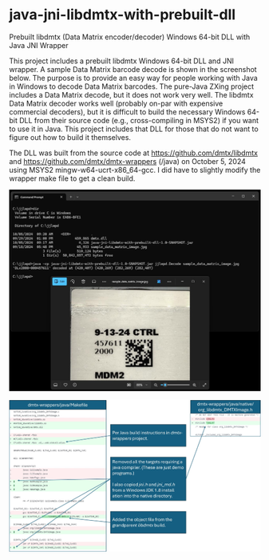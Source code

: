 # java-jni-libdmtx-with-prebuilt-dll
Prebuilt libdmtx (Data Matrix encoder/decoder) Windows 64-bit DLL with Java JNI Wrapper

This project includes a prebuilt libdmtx Windows 64-bit DLL and JNI wrapper. A sample Data Matrix barcode decode is shown in the screenshot below. The purpose is to provide an easy way for people working with Java in Windows to decode Data Matrix barcodes. The pure-Java ZXing project includes a Data Matrix decode, but it does not work very well. The libdmtx Data Matrix decoder works well (probably on-par with expensive commercial decoders), but it is difficult to build the necessary Windows 64-bit DLL from their source code (e.g., cross-compiling in MSYS2) if you want to use it in Java. This project includes that DLL for those that do not want to figure out how to build it themselves.

The DLL was built from the source code at https://github.com/dmtx/libdmtx and https://github.com/dmtx/dmtx-wrappers (/java) on October 5, 2024 using MSYS2 mingw-w64-ucrt-x86_64-gcc. I did have to slightly modify the wrapper make file to get a clean build.

![usage screenshot](https://github.com/ghsmith/java-jni-libdmtx-with-prebuilt-dll/blob/main/usage_screenshot.jpg?raw=true)

![described_code_modifications](https://github.com/ghsmith/java-jni-libdmtx-with-prebuilt-dll/blob/main/described_code_modifications.jpg?raw=true)
